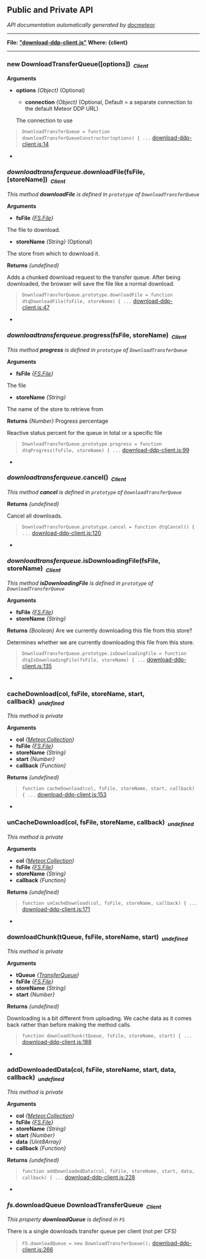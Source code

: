 ## Public and Private API ##

_API documentation automatically generated by [docmeteor](https://github.com/raix/docmeteor)._

***

__File: ["download-ddp-client.js"](download-ddp-client.js) Where: {client}__

***

### <a name="DownloadTransferQueue"></a>new DownloadTransferQueue([options])&nbsp;&nbsp;<sub><i>Client</i></sub> ###


__Arguments__

* __options__ *{Object}*  (Optional)
    * __connection__ *{Object}*  (Optional, Default = a separate connection to the default Meteor DDP URL)

    The connection to use


> ```DownloadTransferQueue = function downloadTransferQueueConstructor(options) { ...``` [download-ddp-client.js:14](download-ddp-client.js#L14)


-

### <a name="DownloadTransferQueue.prototype.downloadFile"></a>*downloadtransferqueue*.downloadFile(fsFile, [storeName])&nbsp;&nbsp;<sub><i>Client</i></sub> ###

*This method __downloadFile__ is defined in `prototype` of `DownloadTransferQueue`*

__Arguments__

* __fsFile__ *{[FS.File](#FS.File)}*  

 The file to download.

* __storeName__ *{String}*  (Optional)

 The store from which to download it.


__Returns__  *{undefined}*


Adds a chunked download request to the transfer queue. After being downloaded,
the browser will save the file like a normal download.

> ```DownloadTransferQueue.prototype.downloadFile = function dtqDownloadFile(fsFile, storeName) { ...``` [download-ddp-client.js:47](download-ddp-client.js#L47)


-

### <a name="DownloadTransferQueue.prototype.progress"></a>*downloadtransferqueue*.progress(fsFile, storeName)&nbsp;&nbsp;<sub><i>Client</i></sub> ###

*This method __progress__ is defined in `prototype` of `DownloadTransferQueue`*

__Arguments__

* __fsFile__ *{[FS.File](#FS.File)}*  

 The file

* __storeName__ *{String}*  

 The name of the store to retrieve from


__Returns__  *{Number}*
Progress percentage


Reactive status percent for the queue in total or a specific file

> ```DownloadTransferQueue.prototype.progress = function dtqProgress(fsFile, storeName) { ...``` [download-ddp-client.js:99](download-ddp-client.js#L99)


-

### <a name="DownloadTransferQueue.prototype.cancel"></a>*downloadtransferqueue*.cancel()&nbsp;&nbsp;<sub><i>Client</i></sub> ###

*This method __cancel__ is defined in `prototype` of `DownloadTransferQueue`*

__Returns__  *{undefined}*


Cancel all downloads.

> ```DownloadTransferQueue.prototype.cancel = function dtqCancel() { ...``` [download-ddp-client.js:120](download-ddp-client.js#L120)


-

### <a name="DownloadTransferQueue.prototype.isDownloadingFile"></a>*downloadtransferqueue*.isDownloadingFile(fsFile, storeName)&nbsp;&nbsp;<sub><i>Client</i></sub> ###

*This method __isDownloadingFile__ is defined in `prototype` of `DownloadTransferQueue`*

__Arguments__

* __fsFile__ *{[FS.File](#FS.File)}*  
* __storeName__ *{String}*  

__Returns__  *{Boolean}*
Are we currently downloading this file from this store?


Determines whether we are currently downloading this file from this store.

> ```DownloadTransferQueue.prototype.isDownloadingFile = function dtqIsDownloadingFile(fsFile, storeName) { ...``` [download-ddp-client.js:135](download-ddp-client.js#L135)


-

### <a name="cacheDownload"></a>cacheDownload(col, fsFile, storeName, start, callback)&nbsp;&nbsp;<sub><i>undefined</i></sub> ###

*This method is private*

__Arguments__

* __col__ *{[Meteor.Collection](#Meteor.Collection)}*  
* __fsFile__ *{[FS.File](#FS.File)}*  
* __storeName__ *{String}*  
* __start__ *{Number}*  
* __callback__ *{Function}*  

__Returns__  *{undefined}*


> ```function cacheDownload(col, fsFile, storeName, start, callback) { ...``` [download-ddp-client.js:153](download-ddp-client.js#L153)


-

### <a name="unCacheDownload"></a>unCacheDownload(col, fsFile, storeName, callback)&nbsp;&nbsp;<sub><i>undefined</i></sub> ###

*This method is private*

__Arguments__

* __col__ *{[Meteor.Collection](#Meteor.Collection)}*  
* __fsFile__ *{[FS.File](#FS.File)}*  
* __storeName__ *{String}*  
* __callback__ *{Function}*  

__Returns__  *{undefined}*


> ```function unCacheDownload(col, fsFile, storeName, callback) { ...``` [download-ddp-client.js:171](download-ddp-client.js#L171)


-

### <a name="downloadChunk"></a>downloadChunk(tQueue, fsFile, storeName, start)&nbsp;&nbsp;<sub><i>undefined</i></sub> ###

*This method is private*

__Arguments__

* __tQueue__ *{[TransferQueue](#TransferQueue)}*  
* __fsFile__ *{[FS.File](#FS.File)}*  
* __storeName__ *{String}*  
* __start__ *{Number}*  

__Returns__  *{undefined}*


Downloading is a bit different from uploading. We cache data as it comes back
rather than before making the method calls.

> ```function downloadChunk(tQueue, fsFile, storeName, start) { ...``` [download-ddp-client.js:188](download-ddp-client.js#L188)


-

### <a name="addDownloadedData"></a>addDownloadedData(col, fsFile, storeName, start, data, callback)&nbsp;&nbsp;<sub><i>undefined</i></sub> ###

*This method is private*

__Arguments__

* __col__ *{[Meteor.Collection](#Meteor.Collection)}*  
* __fsFile__ *{[FS.File](#FS.File)}*  
* __storeName__ *{String}*  
* __start__ *{Number}*  
* __data__ *{Uint8Array}*  
* __callback__ *{Function}*  

__Returns__  *{undefined}*


> ```function addDownloadedData(col, fsFile, storeName, start, data, callback) { ...``` [download-ddp-client.js:228](download-ddp-client.js#L228)


-

### <a name="FS.downloadQueue"></a>*fs*.downloadQueue DownloadTransferQueue&nbsp;&nbsp;<sub><i>Client</i></sub> ###

*This property __downloadQueue__ is defined in `FS`*


There is a single downloads transfer queue per client (not per CFS)

> ```FS.downloadQueue = new DownloadTransferQueue();``` [download-ddp-client.js:266](download-ddp-client.js#L266)


